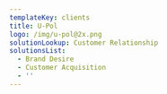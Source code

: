 ```yaml
---
templateKey: clients
title: U-Pol
logo: /img/u-pol@2x.png
solutionLookup: Customer Relationship
solutionsList:
  - Brand Desire
  - Customer Acquisition
  - ''
---
```


